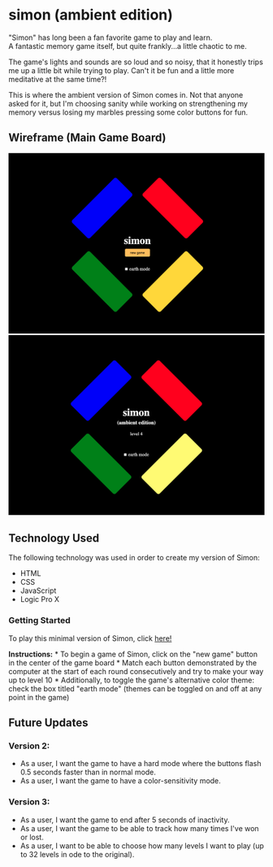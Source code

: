 # simon (ambient edition)

"Simon" has long been a fan favorite game to play and learn.  
A fantastic memory game itself, but quite frankly...a little chaotic to me.  
  
The game's lights and sounds are so loud and so noisy, that it honestly trips me up a little bit while trying to play. Can't it be fun and a little more meditative at the same time?!  
  
This is where the ambient version of Simon comes in.
Not that anyone asked for it, but I'm choosing sanity while working on strengthening my memory versus losing my marbles pressing some color buttons for fun.



## Wireframe (Main Game Board)

![Main Game Board](/images/game-board.png)
![Active Game Board](/images/game-board-active.png)

## Technology Used

The following technology was used in order to create my version of Simon:

* HTML
* CSS
* JavaScript
* Logic Pro X

### Getting Started

To play this minimal version of Simon, click [here!](https://eddie-hernandez.github.io/simon-ambient-edition/)

**Instructions:**
    * To begin a game of Simon, click on the "new game" button in the center of the game board
    * Match each button demonstrated by the computer at the start of each round consecutively and try to make your way up to level 10
    * Additionally, to toggle the game's alternative color theme: check the box titled "earth mode" (themes can be toggled on and off at any point in the game)


## Future Updates

### Version 2:
- As a user, I want the game to have a hard mode where the buttons flash 0.5 seconds faster than in normal mode.
- As a user, I want the game to have a color-sensitivity mode.

### Version 3:
- As a user, I want the game to end after 5 seconds of inactivity.
- As a user, I want the game to be able to track how many times I've won or lost.
- As a user, I want to be able to choose how many levels I want to play (up to 32 levels in ode to the original).